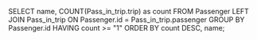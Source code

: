 SELECT name, COUNT(Pass_in_trip.trip) as count FROM Passenger
LEFT JOIN  Pass_in_trip ON Passenger.id = Pass_in_trip.passenger
GROUP BY Passenger.id HAVING count >= "1"
ORDER BY count DESC, name;
